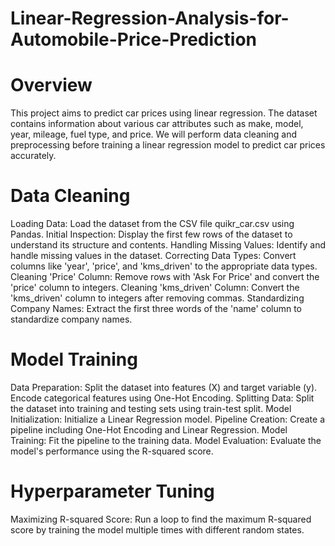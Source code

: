 # Linear-Regression-Analysis-for-Automobile-Price-Prediction

# Overview
This project aims to predict car prices using linear regression. The dataset contains information about various car attributes such as make, model, year, mileage, fuel type, and price. We will perform data cleaning and preprocessing before training a linear regression model to predict car prices accurately.

# Data Cleaning
Loading Data: Load the dataset from the CSV file quikr_car.csv using Pandas. Initial Inspection: Display the first few rows of the dataset to understand its structure and contents. Handling Missing Values: Identify and handle missing values in the dataset. Correcting Data Types: Convert columns like 'year', 'price', and 'kms_driven' to the appropriate data types. Cleaning 'Price' Column: Remove rows with 'Ask For Price' and convert the 'price' column to integers. Cleaning 'kms_driven' Column: Convert the 'kms_driven' column to integers after removing commas. Standardizing Company Names: Extract the first three words of the 'name' column to standardize company names.

# Model Training
Data Preparation: Split the dataset into features (X) and target variable (y). Encode categorical features using One-Hot Encoding. Splitting Data: Split the dataset into training and testing sets using train-test split. Model Initialization: Initialize a Linear Regression model. Pipeline Creation: Create a pipeline including One-Hot Encoding and Linear Regression. Model Training: Fit the pipeline to the training data. Model Evaluation: Evaluate the model's performance using the R-squared score.

# Hyperparameter Tuning
Maximizing R-squared Score: Run a loop to find the maximum R-squared score by training the model multiple times with different random states.
